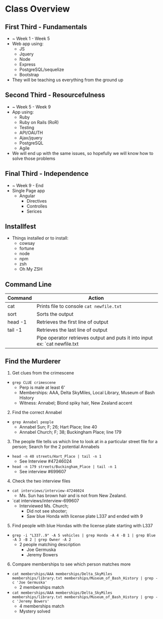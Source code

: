 # Class Overview

## First Third - Fundamentals
- ~ Week 1 - Week 5
- Web app using:
  - JS
  - Jquery
  - Node
  - Express
  - PostgreSQL/sequelize
  - Bootstrap
- They will be teaching us everything from the ground up

## Second Third - Resourcefulness
- ~ Week 5 - Week 9
- App using:
  - Ruby
  - Ruby on Rails (RoR)
  - Testing
  - API/OAUTH
  - Ajax/jquery
  - PostgreSQL
  - Agile
- We will end up with the same issues, so hopefully we will know how to solve those problems

## Final Third - Independence
- ~ Week 9 - End
- Single Page app
  - Angular
    - Directives
    - Controlles
    - Serices

## Installfest
- Things installed or to install:
  - cowsay
  - fortune
  - node
  - npm
  - zsh
  - Oh My ZSH

## Command Line
Command                  | Action
-------------------------|------------------------------------------------------
cat                      | Prints file to console `cat newfile.txt`
sort                     | Sorts the output
head -1                  | Retrieves the first line of output
tail -1                  | Retrieves the last line of output
|                        | Pipe operator retrieves output and puts it into input ex: `cat newfile.txt | sort | tail -2` This would give you the last two sorted lines in the file


## Find the Murderer

1. Get clues from the crimescene
  - `grep CLUE crimescene`
    - Perp is male at least 6'
    - Memberships: AAA, Delta SkyMiles, Local Library, Museum of Bash History
    - Witness: Annabel; Blond spiky hair, New Zealand accent
2. Find the correct Annabel
  - `grep Annabel people`
    - Annabel Sun; F; 26; Hart Place; line 40
    - Annabel Church; F; 38; Buckingham Place; line 179
3. The people file tells us which line to look at in a particular street file for a person; Search for the 2 potential Annabels
  - `head -n 40 streets/Hart_Place | tail -n 1`
    - See Interview #47246024
  - `head -n 179 streets/Buckingham_Place | tail -n 1`
    - See interview #699607
4. Check the two interview files
  - `cat interviews/interview-47246024`
    - Ms. Sun has brown hair and is not from New Zealand.
  - `cat interviews/interview-699607
    - Interviewed Ms. Church;
      - Did not see shooter;
      - Saw blue Honda with license plate L337 and ended with 9
5. Find people with blue Hondas with the license plate starting with L337
  - `grep -i "L337..9" -A 5 vehicles | grep Honda -A 4 -B 1 | grep Blue -A 3 -B 2 | grep Owner -A 2`
    - 2 people matching description
      - Joe Germuska
      - Jeremy Bowers
6. Compare memberships to see which person matches more
  - `cat memberships/AAA memberships/Delta_SkyMiles  memberships/library.txt memberships/Museum_of_Bash_History | grep -c 'Joe Germuska'`
    - 2 memberships match
  - `cat memberships/AAA memberships/Delta_SkyMiles  memberships/library.txt memberships/Museum_of_Bash_History | grep -c 'Jeremy Bowers'`
    - 4 memberships match
    - Mystery solved
